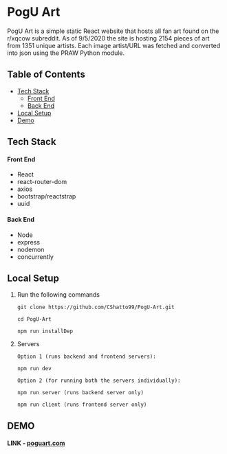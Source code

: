 # PogU Art

PogU Art is a simple static React website that hosts all fan art found on the r/xqcow subreddit. As of 9/5/2020 the site is hosting 2154 pieces of art from 1351 unique artists. Each image artist/URL was fetched and converted into json using the PRAW Python module.

## Table of Contents

- [Tech Stack](#tech-stack)
  - [Front End](#front-end)
  - [Back End](#back-end)
- [Local Setup](#local-setup)
- [Demo](#demo)

## Tech Stack

#### Front End
* React
* react-router-dom
* axios
* bootstrap/reactstrap
* uuid

#### Back End
* Node
* express
* nodemon
* concurrently

## Local Setup
1. Run the following commands 
    ```
    git clone https://github.com/CShatto99/PogU-Art.git
    
    cd PogU-Art
    
    npm run installDep
    ```
4. Servers
    ```
    Option 1 (runs backend and frontend servers):
    
    npm run dev
    
    Option 2 (for running both the servers individually):
    
    npm run server (runs backend server only)
    
    npm run client (runs frontend server only)
    ```
## DEMO

#### LINK - [poguart.com](http://poguart.com)
